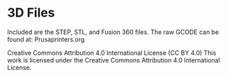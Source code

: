 # 3D Files


Included are the STEP, STL, and Fusion 360 files. The raw GCODE can be found at: Prusaprinters.org

Creative Commons Attribution 4.0 International License (CC BY 4.0) This work is licensed under the Creative Commons Attribution 4.0 International License.
